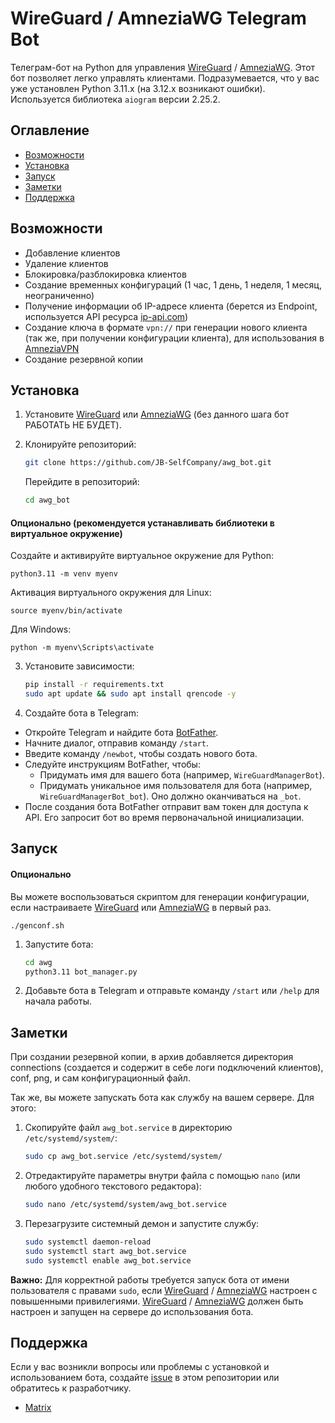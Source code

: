 # WireGuard / AmneziaWG Telegram Bot

Телеграм-бот на Python для управления [WireGuard](https://www.wireguard.com) / [AmneziaWG](https://github.com/amnezia-vpn/amneziawg-linux-kernel-module). Этот бот позволяет легко управлять клиентами. Подразумевается, что у вас уже установлен Python 3.11.x (на 3.12.x возникают ошибки). Используется библиотека `aiogram` версии 2.25.2.

## Оглавление

- [Возможности](#возможности)
- [Установка](#установка)
- [Запуск](#запуск)
- [Заметки](#заметки)
- [Поддержка](#поддержка)

## Возможности

- Добавление клиентов
- Удаление клиентов
- Блокировка/разблокировка клиентов
- Создание временных конфигураций (1 час, 1 день, 1 неделя, 1 месяц, неограниченно)
- Получение информации об IP-адресе клиента (берется из Endpoint, используется API ресурса [ip-api.com](http://ip-api.com))
- Создание ключа в формате `vpn://` при генерации нового клиента (так же, при получении конфигурации клиента), для использования в [AmneziaVPN](https://github.com/amnezia-vpn/amnezia-client)
- Создание резервной копии

## Установка

1. Установите [WireGuard](https://www.wireguard.com) или [AmneziaWG](https://github.com/amnezia-vpn/amneziawg-linux-kernel-module) (без данного шага бот РАБОТАТЬ НЕ БУДЕТ).

2. Клонируйте репозиторий:

    ```bash
    git clone https://github.com/JB-SelfCompany/awg_bot.git
    ```

    Перейдите в репозиторий:

    ```bash
    cd awg_bot
    ```

  #### Опционально (рекомендуется устанавливать библиотеки в виртуальное окружение)

   Создайте и активируйте виртуальное окружение для Python:

    python3.11 -m venv myenv
        
   Активация виртуального окружения для Linux:
    
    source myenv/bin/activate

   Для Windows:
  
    python -m myenv\Scripts\activate

3. Установите зависимости:

    ```bash
    pip install -r requirements.txt
    sudo apt update && sudo apt install qrencode -y
    ```

4. Создайте бота в Telegram:

- Откройте Telegram и найдите бота [BotFather](https://t.me/BotFather).
- Начните диалог, отправив команду `/start`.
- Введите команду `/newbot`, чтобы создать нового бота.
- Следуйте инструкциям BotFather, чтобы:
    - Придумать имя для вашего бота (например, `WireGuardManagerBot`).
    - Придумать уникальное имя пользователя для бота (например, `WireGuardManagerBot_bot`). Оно должно оканчиваться на `_bot`.
- После создания бота BotFather отправит вам токен для доступа к API. Его запросит бот во время первоначальной инициализации.

## Запуск

#### Опционально

Вы можете воспользоваться скриптом для генерации конфигурации, если настраиваете [WireGuard](https://www.wireguard.com) или [AmneziaWG](https://github.com/amnezia-vpn/amneziawg-linux-kernel-module) в первый раз.

    ./genconf.sh

1. Запустите бота:

    ```bash
    cd awg                            
    python3.11 bot_manager.py              
    ```
    
2. Добавьте бота в Telegram и отправьте команду `/start` или `/help` для начала работы.

## Заметки

При создании резервной копии, в архив добавляется директория connections (создается и содержит в себе логи подключений клиентов), conf, png, и сам конфигурационный файл. 

Так же, вы можете запускать бота как службу на вашем сервере. Для этого:
1. Скопируйте файл `awg_bot.service` в директорию `/etc/systemd/system/`:

    ```bash
    sudo cp awg_bot.service /etc/systemd/system/
    ```

2. Отредактируйте параметры внутри файла с помощью `nano` (или любого удобного текстового редактора):

    ```bash
    sudo nano /etc/systemd/system/awg_bot.service
    ```
    
3. Перезагрузите системный демон и запустите службу:

    ```bash
    sudo systemctl daemon-reload
    sudo systemctl start awg_bot.service
    sudo systemctl enable awg_bot.service
    ```
    
**Важно:** Для корректной работы требуется запуск бота от имени пользователя с правами `sudo`, если [WireGuard](https://www.wireguard.com) / [AmneziaWG](https://github.com/amnezia-vpn/amneziawg-linux-kernel-module) настроен с повышенными привилегиями. [WireGuard](https://www.wireguard.com) / [AmneziaWG](https://github.com/amnezia-vpn/amneziawg-linux-kernel-module) должен быть настроен и запущен на сервере до использования бота.

## Поддержка

Если у вас возникли вопросы или проблемы с установкой и использованием бота, создайте [issue](https://github.com/JB-SelfCompany/awg_bot/issues) в этом репозитории или обратитесь к разработчику.

- [Matrix](https://matrix.to/#/@jack_benq:shd.company)

